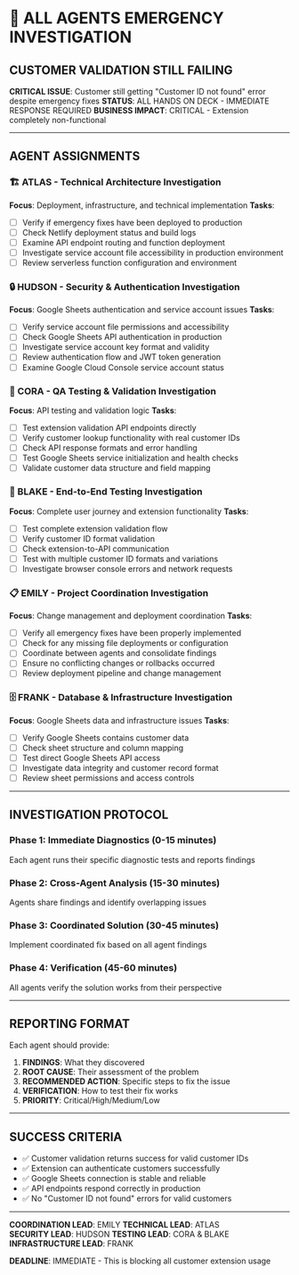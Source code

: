 # 🚨 ALL AGENTS EMERGENCY INVESTIGATION
## CUSTOMER VALIDATION STILL FAILING

**CRITICAL ISSUE**: Customer still getting "Customer ID not found" error despite emergency fixes
**STATUS**: ALL HANDS ON DECK - IMMEDIATE RESPONSE REQUIRED
**BUSINESS IMPACT**: CRITICAL - Extension completely non-functional

---

## AGENT ASSIGNMENTS

### 🏗️ ATLAS - Technical Architecture Investigation
**Focus**: Deployment, infrastructure, and technical implementation
**Tasks**:
- [ ] Verify if emergency fixes have been deployed to production
- [ ] Check Netlify deployment status and build logs
- [ ] Examine API endpoint routing and function deployment
- [ ] Investigate service account file accessibility in production environment
- [ ] Review serverless function configuration and environment

### 🔒 HUDSON - Security & Authentication Investigation  
**Focus**: Google Sheets authentication and service account issues
**Tasks**:
- [ ] Verify service account file permissions and accessibility
- [ ] Check Google Sheets API authentication in production
- [ ] Investigate service account key format and validity
- [ ] Review authentication flow and JWT token generation
- [ ] Examine Google Cloud Console service account status

### 🧪 CORA - QA Testing & Validation Investigation
**Focus**: API testing and validation logic
**Tasks**:
- [ ] Test extension validation API endpoints directly
- [ ] Verify customer lookup functionality with real customer IDs
- [ ] Check API response formats and error handling
- [ ] Test Google Sheets service initialization and health checks
- [ ] Validate customer data structure and field mapping

### 🎯 BLAKE - End-to-End Testing Investigation
**Focus**: Complete user journey and extension functionality
**Tasks**:
- [ ] Test complete extension validation flow
- [ ] Verify customer ID format validation
- [ ] Check extension-to-API communication
- [ ] Test with multiple customer ID formats and variations
- [ ] Investigate browser console errors and network requests

### 📋 EMILY - Project Coordination Investigation
**Focus**: Change management and deployment coordination
**Tasks**:
- [ ] Verify all emergency fixes have been properly implemented
- [ ] Check for any missing file deployments or configuration
- [ ] Coordinate between agents and consolidate findings
- [ ] Ensure no conflicting changes or rollbacks occurred
- [ ] Review deployment pipeline and change management

### 🗄️ FRANK - Database & Infrastructure Investigation
**Focus**: Google Sheets data and infrastructure issues
**Tasks**:
- [ ] Verify Google Sheets contains customer data
- [ ] Check sheet structure and column mapping
- [ ] Test direct Google Sheets API access
- [ ] Investigate data integrity and customer record format
- [ ] Review sheet permissions and access controls

---

## INVESTIGATION PROTOCOL

### Phase 1: Immediate Diagnostics (0-15 minutes)
Each agent runs their specific diagnostic tests and reports findings

### Phase 2: Cross-Agent Analysis (15-30 minutes)  
Agents share findings and identify overlapping issues

### Phase 3: Coordinated Solution (30-45 minutes)
Implement coordinated fix based on all agent findings

### Phase 4: Verification (45-60 minutes)
All agents verify the solution works from their perspective

---

## REPORTING FORMAT

Each agent should provide:
1. **FINDINGS**: What they discovered
2. **ROOT CAUSE**: Their assessment of the problem
3. **RECOMMENDED ACTION**: Specific steps to fix the issue
4. **VERIFICATION**: How to test their fix works
5. **PRIORITY**: Critical/High/Medium/Low

---

## SUCCESS CRITERIA

- ✅ Customer validation returns success for valid customer IDs
- ✅ Extension can authenticate customers successfully  
- ✅ Google Sheets connection is stable and reliable
- ✅ API endpoints respond correctly in production
- ✅ No "Customer ID not found" errors for valid customers

---

**COORDINATION LEAD**: EMILY
**TECHNICAL LEAD**: ATLAS  
**SECURITY LEAD**: HUDSON
**TESTING LEAD**: CORA & BLAKE
**INFRASTRUCTURE LEAD**: FRANK

**DEADLINE**: IMMEDIATE - This is blocking all customer extension usage